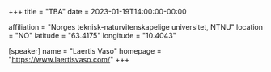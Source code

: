 +++
title = "TBA"
date = 2023-01-19T14:00:00-00:00

affiliation = "Norges teknisk-naturvitenskapelige universitet, NTNU"
location = "NO"
latitude = "63.4175"
longitude = "10.4043"

[speaker]
  name = "Laertis Vaso"
  homepage = "https://www.laertisvaso.com/"
+++
